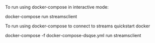To run using docker-compose in interactive mode:

docker-compose run streamsclient

To run using docker-compose to connect to  streams quickstart docker 

docker-compose -f docker-compose-dsqse.yml run streamsclient
